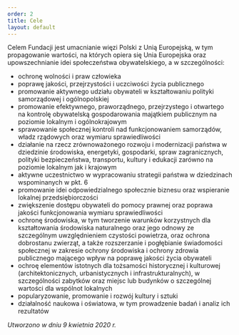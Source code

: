 ```yaml
---
order: 2
title: Cele
layout: default
---
```


Celem Fundacji jest umacnianie więzi Polski z Unią Europejską, w tym propagowanie wartości, na których opiera się Unia Europejska oraz upowszechnianie idei społeczeństwa obywatelskiego, a w szczególności: 

* ochronę wolności i praw człowieka
* poprawę jakości, przejrzystości i uczciwości życia publicznego
* promowanie aktywnego udziału obywateli w kształtowaniu polityki samorządowej i ogólnopolskiej
* promowanie efektywnego, praworządnego, przejrzystego i otwartego na kontrolę obywatelską gospodarowania majątkiem publicznym na poziomie lokalnym i ogólnokrajowym 
* sprawowanie społecznej kontroli nad funkcjonowaniem samorządów, władz rządowych oraz wymiaru sprawiedliwości 
* działanie na rzecz zrównoważonego rozwoju i modernizacji państwa w dziedzinie środowiska, energetyki, gospodarki, spraw zagranicznych, polityki bezpieczeństwa, transportu, kultury i edukacji zarówno na poziomie lokalnym jak i krajowym 
* aktywne uczestnictwo w wypracowaniu strategii państwa w dziedzinach wspominanych w pkt. 6
* promowanie idei odpowiedzialnego społecznie biznesu oraz wspieranie lokalnej przedsiębiorczości 
* zwiększenie dostępu obywateli do pomocy prawnej oraz poprawa jakości funkcjonowania wymiaru sprawiedliwości 
* ochronę środowiska, w tym tworzenie warunków korzystnych dla kształtowania środowiska naturalnego oraz jego odnowy ze szczególnym uwzględnieniem czystości powietrza, oraz ochrona dobrostanu zwierząt, a także rozszerzanie i pogłębianie świadomości społecznej w zakresie ochrony środowiska i ochrony zdrowia publicznego mającego wpływ na poprawę jakości życia obywateli 
* ochroę elementów istotnych dla tożsamości historycznej i kulturowej (architektonicznych, urbanistycznych i infrastrukturalnych), w szczególności zabytków oraz miejsc lub budynków o szczególnej wartości dla wspólnot lokalnych  
* popularyzowanie, promowanie i rozwój kultury i sztuki 
* działalność naukowa i oświatowa, w tym prowadzenie badań i analiz ich rezultatów

*Utworzono w dniu 9 kwietnia 2020 r.*
